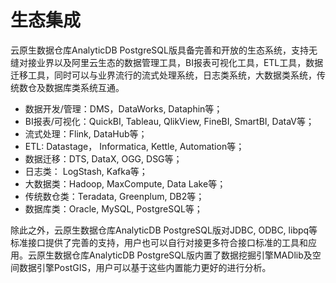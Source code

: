 # 生态集成

云原生数据仓库AnalyticDB PostgreSQL版具备完善和开放的生态系统，支持无缝对接业界以及阿里云生态的数据管理工具，BI报表可视化工具，ETL工具，数据迁移工具，同时可以与业界流行的流式处理系统，日志类系统，大数据类系统，传统数仓及数据库类系统互通。

-   数据开发/管理：DMS，DataWorks, Dataphin等；
-   BI报表/可视化：QuickBI, Tableau, QlikView, FineBI, SmartBI, DataV等；
-   流式处理：Flink, DataHub等；
-   ETL: Datastage， Informatica, Kettle, Automation等；
-   数据迁移：DTS, DataX, OGG, DSG等；
-   日志类： LogStash, Kafka等；
-   大数据类：Hadoop, MaxCompute, Data Lake等；
-   传统数仓类：Teradata, Greenplum, DB2等；
-   数据库类：Oracle, MySQL, PostgreSQL等；

除此之外，云原生数据仓库AnalyticDB PostgreSQL版对JDBC, ODBC, libpq等标准接口提供了完善的支持，用户也可以自行对接更多符合接口标准的工具和应用。云原生数据仓库AnalyticDB PostgreSQL版内置了数据挖掘引擎MADlib及空间数据引擎PostGIS，用户可以基于这些内置能力更好的进行分析。

